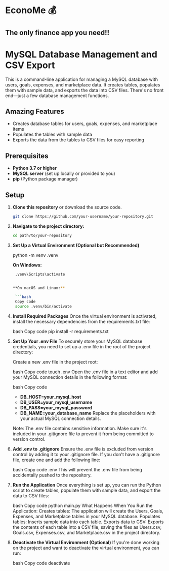 # EconoMe 💰
## The only finance app you need!!
# MySQL Database Management and CSV Export

This is a command-line application for managing a MySQL database with users, goals, expenses, and marketplace data. It creates tables, populates them with sample data, and exports the data into CSV files. There's no front end—just a few database management functions.

## Amazing Features

- Creates database tables for users, goals, expenses, and marketplace items
- Populates the tables with sample data
- Exports the data from the tables to CSV files for easy reporting

## Prerequisites

- **Python 3.7 or higher**
- **MySQL server** (set up locally or provided to you)
- **pip** (Python package manager)

## Setup

1. **Clone this repository** or download the source code.

   ```bash
   git clone https://github.com/your-username/your-repository.git

2. **Navigate to the project directory:**

    ```bash
    cd path/to/your-repository

3. **Set Up a Virtual Environment (Optional but Recommended)**

   
   python -m venv .venv

    **On Windows:**

   ```bash
    .venv\Scripts\activate


   **On macOS and Linux:**

    ```bash
    Copy code
    source .venv/bin/activate

5. **Install Required Packages**
    Once the virtual environment is activated, install the necessary dependencies from the requirements.txt file:

    bash
    Copy code
    pip install -r requirements.txt
   
6. **Set Up Your .env File**
    To securely store your MySQL database credentials, you need to set up a .env file in the root of the project directory:

    Create a new .env file in the project root:

    bash
    Copy code
    touch .env
    Open the .env file in a text editor and add your MySQL connection details in the following format:

    bash
    Copy code

   - **DB_HOST=your_mysql_host**
   - **DB_USER=your_mysql_username**
   - **DB_PASS=your_mysql_password**
   - **DB_NAME=your_database_name**
    Replace the placeholders with your actual MySQL connection details.

    Note: The .env file contains sensitive information. Make sure it's included in your .gitignore file to prevent it from being committed to version control. 

7. **Add .env to .gitignore**
    Ensure the .env file is excluded from version control by adding it to your .gitignore file. If you don't have a .gitignore file, create one and add the following line:

    bash
    Copy code
    .env
    This will prevent the .env file from being accidentally pushed to the repository.

8. **Run the Application**
    Once everything is set up, you can run the Python script to create tables, populate them with sample data, and export the data to CSV files:

    bash
    Copy code
    python main.py
    What Happens When You Run the Application:
    Creates tables: The application will create the Users, Goals, Expenses, and Marketplace tables in your MySQL database.
    Populates tables: Inserts sample data into each table.
    Exports data to CSV: Exports the contents of each table into a CSV file, saving the files as Users.csv, Goals.csv, Expenses.csv, and Marketplace.csv in the project directory.

9. **Deactivate the Virtual Environment (Optional)**
    If you're done working on the project and want to deactivate the virtual environment, you can run:

    bash
    Copy code
    deactivate
